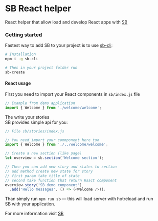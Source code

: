 # SB React helper

React helper that allow load and develop React apps with [SB](https://github.com/ui-storybook/sb)

### Getting started
Fastest way to add SB to your project is to use [sb-cli](https://github.com/ui-storybook/sb-cli):  

```bash
# Installation
npm i -g sb-cli

# Then in your project folder run  
sb-create
```

#### React usage
First you need to import your React components in `sb/index.js` file  

```js
// Example from demo application  
import { Welcome } from './welcome/welcome';
```

The write your stories  
SB provides simple api for you:

```js
// File sb/stories/index.js

// You need import your commponent here too
import { Welcome } from './../welcome/welcome';

// Create a new section (like page)
let overview = sb.section('Welcome section');

// Then you can add new story and states to section
// add method create new state for story 
// first param take title of state
// second take function that return Raact component 
overview.story('SB demo component')
  .add('Hello messages', () => (<Welcome />));
``` 

Than simply run `npm run sb` — this will load server with hotreload and run SB with your application.  

For more information visit [SB](https://github.com/ui-storybook/sb)